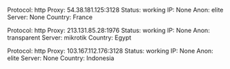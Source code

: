 Protocol: http
Proxy: 54.38.181.125:3128
Status: working
IP: None
Anon: elite
Server: None
Country: France

Protocol: http
Proxy: 213.131.85.28:1976
Status: working
IP: None
Anon: transparent
Server: mikrotik
Country: Egypt

Protocol: http
Proxy: 103.167.112.176:3128
Status: working
IP: None
Anon: elite
Server: None
Country: Indonesia

